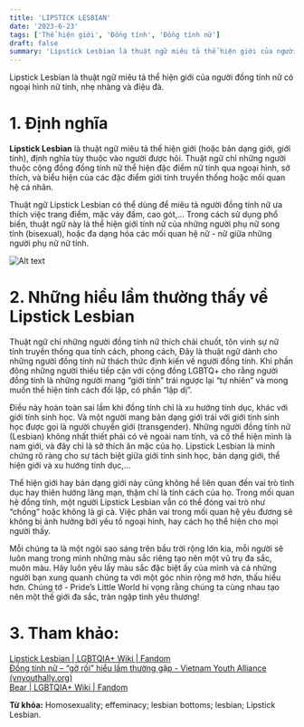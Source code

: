 ```yaml
---
title: 'LIPSTICK LESBIAN'
date: '2023-6-23'
tags: ['Thể hiện giới', 'Đồng tính', 'Đồng tính nữ']
draft: false
summary: 'Lipstick Lesbian là thuật ngữ miêu tả thể hiện giới của người đồng tính nữ có ngoại hình nữ tính, nhẹ nhàng và điệu đà.'
---
```


Lipstick Lesbian là thuật ngữ miêu tả thể hiện giới của người đồng tính nữ có ngoại hình nữ tính, nhẹ nhàng và điệu đà.

# **1. Định nghĩa**

**Lipstick Lesbian** là thuật ngữ miêu tả thể hiện giới (hoặc bản dạng giới, giới tính), định nghĩa tùy thuộc vào người được hỏi. Thuật ngữ chỉ những người thuộc cộng đồng đồng tính nữ thể hiện đặc điểm nữ tính qua ngoại hình, sở thích, và biểu hiện của các đặc điểm giới tính truyền thống hoặc mối quan hệ cá nhân.

Thuật ngữ Lipstick Lesbian có thể dùng để miêu tả người đồng tính nữ ưa thích việc trang điểm, mặc váy đầm, cao gót,... Trong cách sử dụng phổ biến, thuật ngữ này là thể hiện giới tính nữ của những người phụ nữ song tính (bisexual), hoặc đa dạng hóa các mối quan hệ nữ - nữ giữa những người phụ nữ nữ tính.

![Alt text](/static/images/LIPSTICK_LESBIAN/Lesbian-Lipstick-Pride-Flag.png 'Cờ tự hào của Lipstick Lesbian')

# **2. Những hiểu lầm thường thấy về Lipstick Lesbian**

Thuật ngữ chỉ những người đồng tính nữ thích chải chuốt, tôn vinh sự nữ tính truyền thống qua tính cách, phong cách, Đây là thuật ngữ dành cho những người đồng tính nữ thách thức định kiến về người đồng tính. Khi phần đông những người thiếu tiếp cận với cộng đồng LGBTQ+ cho rằng người đồng tính là những người mang “giới tính” trái ngược lại “tự nhiên” và mong muốn thể hiện tính cách đối lập, có phần “lập dị”.

Điều này hoàn toàn sai lầm khi đồng tính chỉ là xu hướng tính dục, khác với giới tính sinh học. Và một người mang bản dạng giới trái với giới tính sinh học được gọi là người chuyển giới (transgender). Những người đồng tính nữ (Lesbian) không nhất thiết phải có vẻ ngoài nam tính, và cố thể hiện mình là nam giới, và đây chỉ là sở thích ăn mặc của họ. Lipstick Lesbian là minh chứng rõ ràng cho sự tách biệt giữa giới tính sinh học, bản dạng giới, thể hiện giới và xu hướng tính dục,…

Thể hiện giới hay bản dạng giới này cũng không hề liên quan đến vai trò tình dục hay thiên hướng lãng mạn, thậm chí là tính cách của họ. Trong mối quan hệ đồng tính, một người Lipstick Lesbian vẫn có thể đóng vai trò như “chồng” hoặc không là gì cả. Việc phân vai trong mối quan hệ yêu đương sẽ không bị ảnh hưởng bởi yếu tố ngoại hình, hay cách họ thể hiện cho mọi người thấy.

Mỗi chúng ta là một ngôi sao sáng trên bầu trời rộng lớn kia, mỗi người sẽ luôn mang trong mình những màu sắc riêng tạo nên một vũ trụ đa sắc, muôn màu. Hãy luôn yêu lấy màu sắc đặc biệt ấy của mình và cả những người bạn xung quanh chúng ta với một góc nhìn rộng mở hơn, thấu hiểu hơn. Chúng tớ - Pride’s Little World hi vọng rằng chúng ta cùng nhau tạo nên một thế giới đa sắc, tràn ngập tình yêu thương!

# **3. Tham khảo:**

[Lipstick Lesbian | LGBTQIA+ Wiki | Fandom](https://lgbtqia.fandom.com/wiki/Twink)\
[Đồng tính nữ – “gỡ rối” hiểu lầm thường gặp - Vietnam Youth Alliance (vnyouthally.org)](https://vnyouthally.org/dong-tinh-nu-go-roi-hieu-lam-thuong-gap/)\
[Bear | LGBTQIA+ Wiki | Fandom](https://lgbtqia.fandom.com/wiki/Bear)

**Từ khóa:** Homosexuality; effeminacy; lesbian bottoms; lesbian; Lipstick Lesbian.
